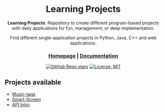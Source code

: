 <div align="center">

# **Learning Projects**

**Learning Projects**: Repository to create different program-based projects with daily applications for fun, management, or deep implementation.

Find different single-application projects in Python, Java, C++ and web applications.

<h3>

[Homepage](https://www.crewai.io/) | [Documentation](https://docs.crewai.com/)

</h3>

[![GitHub Repo stars](https://img.shields.io/github/stars/joaomdmoura/crewAI)](https://github.com/joaomdmoura/crewAI)
[![License: MIT](https://img.shields.io/badge/License-MIT-green.svg)](https://opensource.org/licenses/MIT)

</div>

## Projects available
* [Music-tags](./Python/Music-tags/READMe.md)
* [Smart-Screen](./Python/Smart-Screen/README.md)
* [API Intro](./Python/ApiIntro)